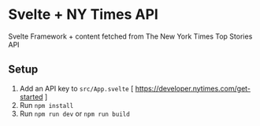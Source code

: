 # Svelte + NY Times API

Svelte Framework + content fetched from The New York Times Top Stories API

## Setup

1. Add an API key to `src/App.svelte` [ https://developer.nytimes.com/get-started ]
2. Run `npm install`
3. Run `npm run dev` or `npm run build`